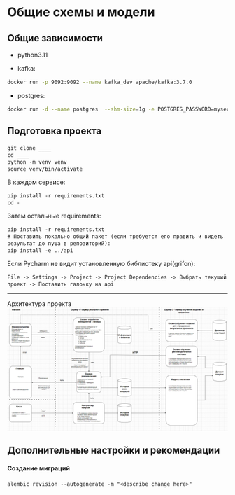 # Общие схемы и модели

## Общие зависимости

- python3.11

- kafka:
```bash
docker run -p 9092:9092 --name kafka_dev apache/kafka:3.7.0
```

- postgres:
```bash
docker run -d --name postgres  --shm-size=1g -e POSTGRES_PASSWORD=mysecretpassword -p 5432:5432 -d postgres -c fsync=off
```


## Подготовка проекта

    git clone ____
    cd ____
    python -m venv venv
    source venv/bin/activate

В каждом сервисе:

    pip install -r requirements.txt
    cd -

Затем остальные requirements:

    pip install -r requirements.txt
    # Поставить локально общий пакет (если требуется его править и видеть результат до пуша в репозиторий):
    pip install -e ../api

Если Pycharm не видит установленную библиотеку api(grifon):
    
    File -> Settings -> Project -> Project Dependencies -> Выбрать текущий проект -> Поставить галочку на api

___

Архитектура проекта
![img.png](res/architecture.png)


## Дополнительные настройки и рекомендации

#### Создание миграций
    
    alembic revision --autogenerate -m "<describe change here>"

